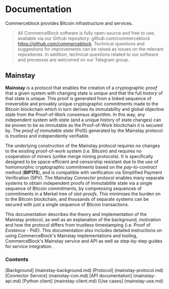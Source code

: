 # Documentation

Commerceblock provides Bitcoin infrastructure and services. 

> All CommerceBlock software is fully open-source and free to use, available via our Github repository:
> github.com/commerceblock <https://github.com/commerceblock>. Technical questions and suggestions
> for improvements can be raised as issues on the relevant repositories. In addition, technical questions related
> to our software and processes are welcomed on our Telegram group.

## Mainstay

**Mainstay** is a protocol that enables the creation of a cryptographic *proof* that a given system with changing state is *unique* and that the full *history* of that state is unique. This proof is generated from a linked sequence of irreversible and provably unique cryptographic commitments made to the Bitcoin blockchain which in turn derives its immutability and global objective state from the Proof-of-Work consensus algorithm. In this way, any independent system with *state* (and a unique history of state changes) can be proven to be as immutable as the Proof-of-Work blockchain it is secured by. The *proof of immutable state* (PoIS) generated by the Mainstay protocol is *trustless* and independently verifiable.

The underlying construction of the Mainstay protocol requires no changes to the existing
proof-of-work system (i.e. Bitcoin) and requires no cooperation of miners (unlike merge mining protocols). It is specifically designed to be space-efficient and censorship resistant due to the use of homomorphic cryptographic commitments based on the *pay-to-contract* method (**BIP175**), and is compatible with verification via Simplified Payment Verification (SPV). The Mainstay *Connector* protocol enables many separate systems to obtain independent proofs of immutabilite state via a single sequence of Bitcoin commitments, by compressing sequences of commitments in a Merkel tree of *slot-proofs*. This minimises the burden on to the Bitcoin blockchain, and thousands of separate systems can be secured with just a single sequence of Bitcoin transactions. 

This documentation describes the theory and implementation of the Mainstay protocol, as well as an explanation of the background, motivation and how the protocol differs from trustless timestamping (i.e. Proof of *Existence* - PoE). This documentation also includes detailed instructions on using CommerceBlock's Mainstay implementations and tooling, CommerceBlock's Mainstay service and API as well as step-by-step guides for service integration. 

### Contents

[Background] (mainstay-background.md)
[Protocol] (mainstay-protocol.md)
[Connector Service] (mainstay-con.md)
[API documentation] (mainstay-api.md)
[Python client] (mainstay-client.md)
[Use cases] (mainstay-use.md)
